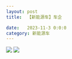 ```yaml
---
layout: post
title:  【新能源车】车企

date:   2023-11-3 0:0:0
category: 新能源车
---
```

![](http://s3s4mtyq6.hd-bkt.clouddn.com/img/6661699834311_.pic.jpg)
![](http://s3s4mtyq6.hd-bkt.clouddn.com/img/new_car_company_v1.0_2311130647.png)



